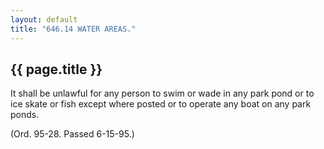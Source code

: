 ```yaml
---
layout: default 
title: "646.14 WATER AREAS."
---
```


{{ page.title }}
----------------

It shall be unlawful for any person to swim or wade in any park pond or
to ice skate or fish except where posted or to operate any boat on any
park ponds.

(Ord. 95-28. Passed 6-15-95.)
